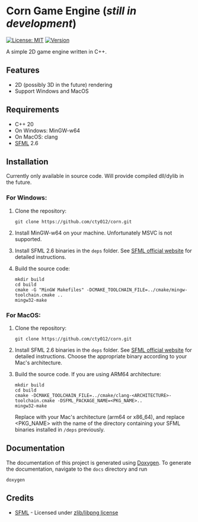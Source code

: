 # Corn Game Engine (_still in development_)
[![License: MIT](https://img.shields.io/badge/license-MIT-yellow.svg)](https://github.com/cty012/corn/blob/main/LICENSE)
[![Version](https://img.shields.io/badge/version-1.0.0-red.svg)](https://github.com/cty012/corn)

 A simple 2D game engine written in C++.

## Features

 - 2D (possibly 3D in the future) rendering
 - Support Windows and MacOS

## Requirements

 - C++ 20
 - On Windows: MinGW-w64
 - On MacOS: clang
 - [SFML](https://www.sfml-dev.org/) 2.6

## Installation

Currently only available in source code. Will provide compiled dll/dylib in the future.

### For Windows:

 1. Clone the repository:
    ```shell
    git clone https://github.com/cty012/corn.git
    ```

 2. Install MinGW-w64 on your machine. Unfortunately MSVC is not supported.

 3. Install SFML 2.6 binaries in the `deps` folder. See [SFML official website](https://www.sfml-dev.org/) for detailed instructions.

 4. Build the source code:
    ```shell
    mkdir build
    cd build
    cmake -G "MinGW Makefiles" -DCMAKE_TOOLCHAIN_FILE=../cmake/mingw-toolchain.cmake ..
    mingw32-make
    ```

### For MacOS:

 1. Clone the repository:
    ```shell
    git clone https://github.com/cty012/corn.git
    ```

 2. Install SFML 2.6 binaries in the `deps` folder. See [SFML official website](https://www.sfml-dev.org/) for detailed instructions.
    Choose the appropriate binary according to your Mac's architecture.

 3. Build the source code. If you are using ARM64 architecture:
    ```shell
    mkdir build
    cd build
    cmake -DCMAKE_TOOLCHAIN_FILE=../cmake/clang-<ARCHITECTURE>-toolchain.cmake -DSFML_PACKAGE_NAME=<PKG_NAME>..
    mingw32-make
    ```
    Replace <ARCHITECTURE> with your Mac's architecture (arm64 or x86_64),
    and replace <PKG_NAME> with the name of the directory containing your SFML binaries installed in `/deps` previously.

## Documentation

 The documentation of this project is generated using [Doxygen](https://www.doxygen.nl/).
 To generate the documentation, navigate to the `docs` directory and run
 ```shell
 doxygen
 ```

## Credits

 - [SFML](https://www.sfml-dev.org/) - Licensed under [zlib/libpng license](https://www.sfml-dev.org/license.php)
